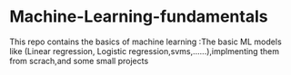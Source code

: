 # Machine-Learning-fundamentals
This repo contains the basics of machine learning :The basic ML models like (Linear regression, Logistic regression,svms,......),implmenting them from scrach,and some small projects

